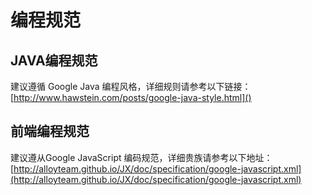 # 编程规范


## JAVA编程规范


建议遵循 Google Java 编程风格，详细规则请参考以下链接：
[http://www.hawstein.com/posts/google-java-style.html]()


## 前端编程规范


建议遵从Google JavaScript 编码规范，详细贵族请参考以下地址：
[http://alloyteam.github.io/JX/doc/specification/google-javascript.xml](http://alloyteam.github.io/JX/doc/specification/google-javascript.xml)
